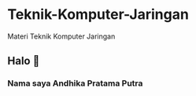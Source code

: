 # Teknik-Komputer-Jaringan
Materi Teknik Komputer Jaringan

<h2>Halo 👋</h2>
<h3>Nama saya Andhika Pratama Putra</h3>
